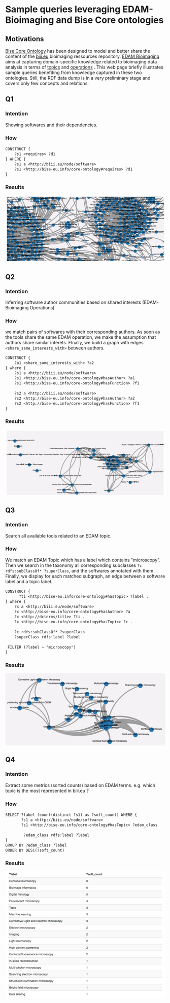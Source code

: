 # Sample queries leveraging EDAM-Bioimaging and Bise Core ontologies
## Motivations
[Bise Core Ontology](http://www.essepuntato.it/lode/owlapi/https://raw.githubusercontent.com/NeuBIAS/neubias-data-model/master/owl-ontology/bise-core-ontology-v1.owl#d4e233) has been designed to model and better share the content of the [biii.eu](http://biii.eu) bioimaging ressources repository. [EDAM Bioimaging](https://bioportal.bioontology.org/ontologies/EDAM-BIOIMAGING) aims at capturing domain-specific knowledge related to bioimaging data analysis in terms of [topics](http://bioportal.bioontology.org/ontologies/EDAM-BIOIMAGING/?p=classes&conceptid=http%3A%2F%2Fedamontology.org%2Ftopic_0003) and [operations](http://bioportal.bioontology.org/ontologies/EDAM-BIOIMAGING/?p=classes&conceptid=http%3A%2F%2Fedamontology.org%2Foperation_0004) .
This web page briefly illustrates sample queries benefiting from knowledge captured in these two ontologies. Still, the RDF data dump is in a very preliminary stage and covers only few concepts and relations. 

## Q1
### Intention
Showing softwares and their dependencies. 
### How
```
CONSTRUCT {
    ?s1 <requires> ?d1
} WHERE {
    ?s1 a <http://biii.eu/node/software>
    ?s1 <http://bise-eu.info/core-ontology#requires> ?d1
}
```
### Results
![](fig/deps.png)

## Q2
### Intention
Inferring software author communities based on shared interests (EDAM-Bioimaging Operations)
### How
we match pairs of softwares with their corresponding authors. As soon as the tools share the same EDAM operation, we make the assumption that authors share similar interets. FInally, we build a graph with edges `<share_same_interests_with>` between authors. 
```
CONSTRUCT {
    ?a1 <share_same_interests_with> ?a2
} where {
    ?s1 a <http://biii.eu/node/software>
    ?s1 <http://bise-eu.info/core-ontology#hasAuthor> ?a1
    ?s1 <http://bise-eu.info/core-ontology#hasFunction> ?f1

    ?s2 a <http://biii.eu/node/software>
    ?s2 <http://bise-eu.info/core-ontology#hasAuthor> ?a2
    ?s2 <http://bise-eu.info/core-ontology#hasFunction> ?f1
}
```
### Results
![](fig/authors.png)

## Q3
### Intention
Search all available tools related to an EDAM topic. 
### How
We match an EDAM Topic which has a label which contains "microscopy". Then we search in the taxonomy all corresponding subclasses `?c rdfs:subClassOf* ?superClass`, and the softwares annotated with them. Finally, we display for each matched subgraph, an edge between a software label and a topic label.  

```
CONSTRUCT {
      ?ti <http://bise-eu.info/core-ontology#hasTopic> ?label .
} where {
    ?x a <http://biii.eu/node/software>
    ?x <http://bise-eu.info/core-ontology#hasAuthor> ?a
    ?x <http://dcterms/title> ?ti .
    ?x <http://bise-eu.info/core-ontology#hasTopic> ?c .

    ?c rdfs:subClassOf* ?superClass
    ?superClass rdfs:label ?label

 FILTER (?label ~ "microscopy")
}
```
### Results
![](fig/topics.png)

## Q4
### Intention
Extract some metrics (sorted counts) based on EDAM terms. e.g. which topic is the most represented in biii.eu ?
### How

```
SELECT ?label (count(distinct ?s1) as ?soft_count) WHERE { 
       ?s1 a <http://biii.eu/node/software> 
       ?s1 <http://bise-eu.info/core-ontology#hasTopic> ?edam_class
        
        ?edam_class rdfs:label ?label
}
GROUP BY ?edam_class ?label
ORDER BY DESC(?soft_count)
```
### Results
![](fig/soft-counts.png)

